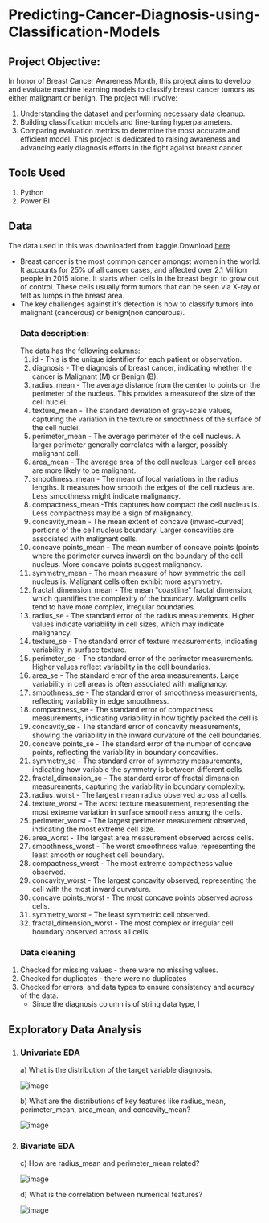 # Predicting-Cancer-Diagnosis-using-Classification-Models
## Project Objective:
In honor of Breast Cancer Awareness Month, this project aims to develop and evaluate machine learning models to classify breast cancer tumors as either malignant or benign. The project will involve:
1. Understanding the dataset and performing necessary data cleanup.
2. Building classification models and fine-tuning hyperparameters.
3. Comparing evaluation metrics to determine the most accurate and efficient model.
This project is dedicated to raising awareness and advancing early diagnosis efforts in the fight against breast cancer.
## Tools Used
1. Python
2. Power BI
## Data 
The data used in this was downloaded from kaggle.Download [here](https://www.kaggle.com/datasets/yasserh/breast-cancer-dataset)
- Breast cancer is the most common cancer amongst women in the world. It accounts for 25% of all cancer cases, and affected over 2.1 Million people in 2015 alone. It starts
  when cells in the breast begin to grow out of control. These cells usually form tumors that can be seen via X-ray or felt as lumps in the breast area.
- The key challenges against it’s detection is how to classify tumors into malignant (cancerous) or benign(non cancerous).
  ### Data description:
  The data has the following columns:
  1. id - This is the unique identifier for each patient or observation.
  2. diagnosis - The diagnosis of breast cancer, indicating whether the cancer is Malignant (M) or Benign (B).
  3. radius_mean - The average distance from the center to points on the perimeter of the nucleus. This provides a measureof     the size of the cell nuclei.
  4. texture_mean - The standard deviation of gray-scale values, capturing the variation in the texture or smoothness of the     surface of the cell nuclei.
  5. perimeter_mean - The average perimeter of the cell nucleus. A larger perimeter generally correlates with a larger,           possibly malignant cell.
  6. area_mean - The average area of the cell nucleus. Larger cell areas are more likely to be malignant.
  7. smoothness_mean - The mean of local variations in the radius lengths. It measures how smooth the edges of the cell           nucleus are. Less smoothness might indicate malignancy.
  8. compactness_mean -This captures how compact the cell nucleus is. Less compactness may be a sign of malignancy.
  9. concavity_mean - The mean extent of concave (inward-curved) portions of the cell nucleus boundary. Larger concavities        are associated with malignant cells.
  10. concave points_mean - The mean number of concave points (points where the perimeter curves inward) on the boundary of        the cell nucleus. More concave points suggest malignancy.
  11. symmetry_mean - The mean measure of how symmetric the cell nucleus is. Malignant cells often exhibit more asymmetry.
  12. fractal_dimension_mean - The mean "coastline" fractal dimension, which quantifies the complexity of the boundary.            Malignant cells tend to have more complex, irregular boundaries.
  13. radius_se - The standard error of the radius measurements. Higher values indicate variability in cell sizes, which may       indicate malignancy.
  14. texture_se - The standard error of texture measurements, indicating variability in surface texture.
  15. perimeter_se - The standard error of the perimeter measurements. Higher values reflect variability in the cell               boundaries.
  16. area_se - The standard error of the area measurements. Large variability in cell areas is often associated with              malignancy.
  17. smoothness_se - The standard error of smoothness measurements, reflecting variability in edge smoothness.
  18. compactness_se - The standard error of compactness measurements, indicating variability in how tightly packed the cell       is.
  19. concavity_se - The standard error of concavity measurements, showing the variability in the inward curvature of the          cell boundaries.
  20. concave points_se - The standard error of the number of concave points, reflecting the variability in boundary               concavities.
  21. symmetry_se - The standard error of symmetry measurements, indicating how variable the symmetry is between different         cells.
  22. fractal_dimension_se - The standard error of fractal dimension measurements, capturing the variability in boundary           complexity.
  23. radius_worst - The largest mean radius observed across all cells.
  24. texture_worst - The worst texture measurement, representing the most extreme variation in surface smoothness among the       cells.
  25. perimeter_worst - The largest perimeter measurement observed, indicating the most extreme cell size.
  26. area_worst - The largest area measurement observed across cells.
  27. smoothness_worst - The worst smoothness value, representing the least smooth or roughest cell boundary.
  28. compactness_worst - The most extreme compactness value observed.
  29. concavity_worst - The largest concavity observed, representing the cell with the most inward curvature.
  30. concave points_worst - The most concave points observed across cells.
  31. symmetry_worst - The least symmetric cell observed.
  32. fractal_dimension_worst - The most complex or irregular cell boundary observed across all cells.
  ### Data cleaning
1. Checked for missing values - there were no missing values.
2. Checked for duplicates - there were no duplicates
3. Checked for errors, and data types to ensure consistency and acuracy of the data.
   - Since the diagnosis column is of string data type, I 
   
 ## Exploratory Data Analysis
 1. ### Univariate EDA
    a) What is the distribution of the target variable diagnosis.
    
    ![image](https://github.com/user-attachments/assets/daee4189-7c9f-49e6-8257-142a4ebda551)

    b) What are the distributions of key features like radius_mean, perimeter_mean, area_mean, and                                  concavity_mean?

    ![image](https://github.com/user-attachments/assets/53fb99ea-8c87-4a53-8eac-77f6db766272)

  2. ### Bivariate EDA
     c) How are radius_mean and perimeter_mean related?

     ![image](https://github.com/user-attachments/assets/549861d6-c71c-4090-bf10-d7fabe8d11a6)

     d) What is the correlation between numerical features?

     ![image](https://github.com/user-attachments/assets/b6e51be0-ab14-4bdb-ae52-9e83d789cb6f)





    

